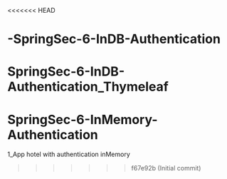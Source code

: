 <<<<<<< HEAD
# -SpringSec-6-InDB-Authentication
 SpringSec-6-InDB-Authentication_Thymeleaf
=======
# SpringSec-6-InMemory-Authentication
1_App hotel with authentication inMemory
>>>>>>> f67e92b (Initial commit)
